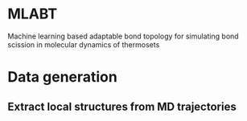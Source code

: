 # MLABT
Machine learning based adaptable bond topology for simulating bond scission in molecular dynamics of thermosets

# Data generation
## Extract local structures from MD trajectories

## 
